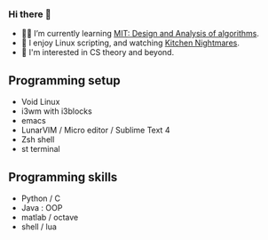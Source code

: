 ### Hi there 👋

- ✍🏼 I’m currently learning [MIT: Design and Analysis of algorithms](https://ocw.mit.edu/courses/6-046j-design-and-analysis-of-algorithms-spring-2015/).
- 🌱 I enjoy Linux scripting, and watching [Kitchen Nightmares](https://www.youtube.com/@KitchenNightmares).
- 🤖 I'm interested in CS theory and beyond.
  
## Programming setup
- Void Linux
- i3wm with i3blocks
- emacs 
- LunarVIM / Micro editor / Sublime Text 4
- Zsh shell
- st terminal

## Programming skills
- Python / C
- Java : OOP
- matlab / octave
- shell / lua

